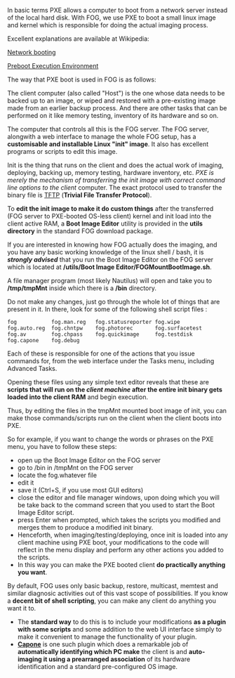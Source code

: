 In basic terms PXE allows a computer to boot from a network server
instead of the local hard disk. With FOG, we use PXE to boot a small
linux image and kernel which is responsible for doing the actual imaging
process.

Excellent explanations are available at Wikipedia:

[Network booting](http://en.wikipedia.org/wiki/Network_booting)

[Preboot Execution
Environment](http://en.wikipedia.org/wiki/Preboot_Execution_Environment)

The way that PXE boot is used in FOG is as follows:

The client computer (also called \"Host\") is the one whose data needs
to be backed up to an image, or wiped and restored with a pre-existing
image made from an earlier backup process. And there are other tasks
that can be performed on it like memory testing, inventory of its
hardware and so on.

The computer that controls all this is the FOG server. The FOG server,
alongwith a web interface to manage the whole FOG setup, has a
**customisable and installable Linux \"init\" image**. It also has
excellent programs or scripts to edit this image.

Init is the thing that runs on the client and does the actual work of
imaging, deploying, backing up, memory testing, hardware inventory, etc.
*PXE is merely the mechanism of transferring the init image with correct
command line options to the client* computer. The exact protocol used to
transfer the binary file is [TFTP](TFTP "wikilink") (**Trivial File
Transfer Protocol**).

To **edit the init image to make it do custom things** after the
transferred (FOG server to PXE-booted OS-less client) kernel and init
load into the client active RAM, a **Boot Image Editor** utility is
provided in the **utils directory** in the standard FOG download
package.

If you are interested in knowing how FOG actually does the imaging, and
you have any basic working knowledge of the linux shell / bash, it is
***strongly advised*** that you run the Boot Image Editor on the FOG
server which is located at **/utils/Boot Image
Editor/FOGMountBootImage.sh**.

A file manager program (most likely Nautilus) will open and take you to
**/tmp/tmpMnt** inside which there is a **/bin** directory.

Do not make any changes, just go through the whole lot of things that
are present in it. In there, look for some of the following shell script
files :

    fog           fog.man.reg   fog.statusreporter fog.wipe
    fog.auto.reg  fog.chntpw    fog.photorec       fog.surfacetest
    fog.av        fog.chpass    fog.quickimage     fog.testdisk
    fog.capone    fog.debug     

Each of these is responsible for one of the actions that you issue
commands for, from the web interface under the Tasks menu, including
Advanced Tasks.

Opening these files using any simple text editor reveals that these are
**scripts that will run on the *client machine* after the entire init
binary gets loaded into the client RAM** and begin execution.

Thus, by editing the files in the tmpMnt mounted boot image of init, you
can make those commands/scripts run on the client when the client boots
into PXE.

So for example, if you want to change the words or phrases on the PXE
menu, you have to follow these steps:

-   open up the Boot Image Editor on the FOG server
-   go to /bin in /tmpMnt on the FOG server
-   locate the fog.whatever file
-   edit it
-   save it (Ctrl+S, if you use most GUI editors)
-   close the editor and file manager windows, upon doing which you will
    be take back to the command screen that you used to start the Boot
    Image Editor script.
-   press Enter when prompted, which takes the scripts you modified and
    merges them to produce a modified init binary.
-   Henceforth, when imaging/testing/deploying, once init is loaded into
    any client machine using PXE boot, your modifications to the code
    will reflect in the menu display and perform any other actions you
    added to the scripts.
-   In this way you can make the PXE booted client **do practically
    anything you want**.

By default, FOG uses only basic backup, restore, multicast, memtest and
similar diagnosic activities out of this vast scope of possibilities. If
you know a **decent bit of shell scripting**, you can make any client do
anything you want it to.

-   The **standard way** to do this is to include your modifications
    **as a plugin with some scripts** and some addition to the web UI
    interface simply to make it convenient to manage the functionality
    of your plugin.
-   **[Capone](Capone "wikilink")** is one such plugin which does a
    remarkable job of **automatically identifying which PC make** the
    client is and **auto-imaging it using a prearranged association** of
    its hardware identification and a standard pre-configured OS image.
